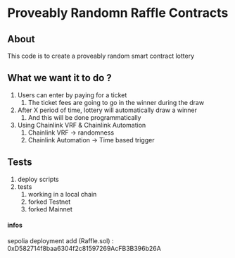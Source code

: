 # Proveably Randomn Raffle Contracts

## About

This code is to create a proveably random smart contract lottery

## What we want it to do ?

1. Users can enter by paying for a ticket
   1. The ticket fees are going to go in the winner during the draw
2. After X period of time, lottery will automatically draw a winner
   1. And this will be done programmatically
3. Using Chainlink VRF & Chainlink Automation
   1. Chainlink VRF -> randomness
   2. Chainlink Automation -> Time based trigger

## Tests

1. deploy scripts
2. tests
   1. working in a local chain
   2. forked Testnet
   3. forked Mainnet

#### infos

sepolia deployment add (Raffle.sol) : 0xD582714f8baa6304f2c81597269AcFB3B396b26A
